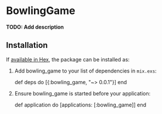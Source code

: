 # BowlingGame

**TODO: Add description**

## Installation

If [available in Hex](https://hex.pm/docs/publish), the package can be installed as:

  1. Add bowling_game to your list of dependencies in `mix.exs`:

        def deps do
          [{:bowling_game, "~> 0.0.1"}]
        end

  2. Ensure bowling_game is started before your application:

        def application do
          [applications: [:bowling_game]]
        end

